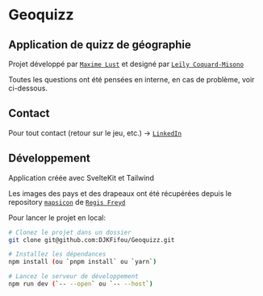 # Geoquizz

## Application de quizz de géographie

Projet développé par [`Maxime Lust`](https://github.com/DJKFifou) et designé par [`Leïly Coquard-Misono`](https://www.behance.net/leilo)

Toutes les questions ont été pensées en interne, en cas de problème, voir ci-dessous.

## Contact

Pour tout contact (retour sur le jeu, etc.) -> [`LinkedIn`](https://github.com/DJKFifou)

## Développement

Application créée avec SvelteKit et Tailwind

Les images des pays et des drapeaux ont été récupérées depuis le repository [`mapsicon`](https://github.com/djaiss/mapsicon) de [`Regis Freyd`](https://github.com/djaiss)

Pour lancer le projet en local:

```bash
# Clonez le projet dans un dossier
git clone git@github.com:DJKFifou/Geoquizz.git

# Installez les dépendances
npm install (ou `pnpm install` ou `yarn`)

# Lancez le serveur de développement
npm run dev (`-- --open` ou `-- --host`)
```
